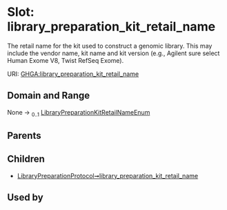 
# Slot: library_preparation_kit_retail_name


The retail name for the kit used to construct a genomic library. This may include the vendor name, kit name and kit version (e.g., Agilent sure select Human Exome V8, Twist RefSeq Exome).

URI: [GHGA:library_preparation_kit_retail_name](https://w3id.org/GHGA/library_preparation_kit_retail_name)


## Domain and Range

None &#8594;  <sub>0..1</sub> [LibraryPreparationKitRetailNameEnum](LibraryPreparationKitRetailNameEnum.md)

## Parents


## Children

 *  [LibraryPreparationProtocol➞library_preparation_kit_retail_name](LibraryPreparationProtocol_library_preparation_kit_retail_name.md)

## Used by

